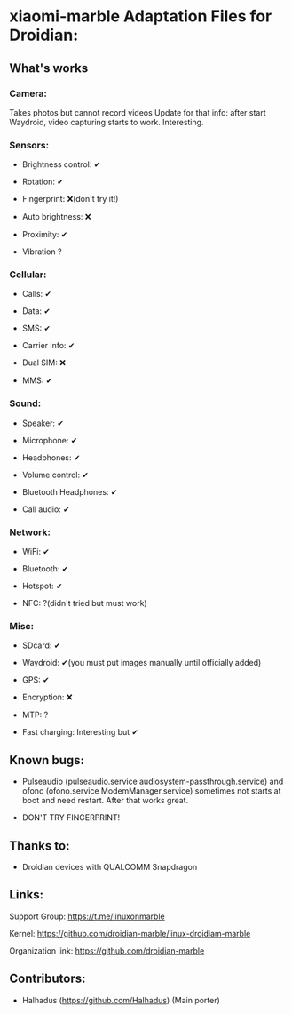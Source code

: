# xiaomi-marble Adaptation Files for Droidian:

## What's works

### Camera: 

Takes photos but cannot record videos
Update for that info: after start Waydroid, video capturing starts to work. Interesting.

### Sensors:

* Brightness control: ✔

* Rotation: ✔

* Fingerprint: ❌(don't try it!)

* Auto brightness: ❌

* Proximity: ✔

* Vibration ?

### Cellular:

* Calls: ✔

* Data: ✔

* SMS: ✔

* Carrier info: ✔

* Dual SIM: ❌

* MMS: ✔

### Sound:

* Speaker: ✔

* Microphone: ✔

* Headphones: ✔

* Volume control: ✔

* Bluetooth Headphones: ✔

* Call audio: ✔

### Network:

* WiFi: ✔

* Bluetooth: ✔

* Hotspot: ✔

* NFC: ?(didn't tried but must work)

### Misc:

* SDcard: ✔

* Waydroid: ✔(you must put images manually until officially added)

* GPS: ✔

* Encryption: ❌

* MTP: ?

* Fast charging: Interesting but ✔

## Known bugs:

* Pulseaudio (pulseaudio.service audiosystem-passthrough.service) and ofono (ofono.service ModemManager.service) sometimes not starts at boot and need restart. After that works great.

* DON'T TRY FINGERPRINT!

## Thanks to:

* Droidian devices with QUALCOMM Snapdragon

## Links:
Support Group: https://t.me/linuxonmarble

Kernel: https://github.com/droidian-marble/linux-droidiam-marble

Organization link: https://github.com/droidian-marble

## Contributors: 
* Halhadus (https://github.com/Halhadus) (Main porter)
